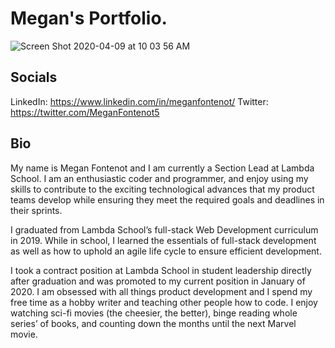 # Megan's Portfolio.
![Screen Shot 2020-04-09 at 10 03 56 AM](https://user-images.githubusercontent.com/33911508/78909754-9806b880-7a49-11ea-8669-895db16e1a8b.png)


## Socials
LinkedIn: https://www.linkedin.com/in/meganfontenot/
Twitter: https://twitter.com/MeganFontenot5

## Bio
My name is Megan Fontenot and I am currently a Section Lead at Lambda School. I am an enthusiastic coder and programmer, and enjoy using my skills to contribute to the exciting technological advances that my product teams develop while ensuring they meet the required goals and deadlines in their sprints. 

I graduated from Lambda School’s full-stack Web Development curriculum in 2019. While in school, I learned the essentials of full-stack development as well as how to uphold an agile life cycle to ensure efficient development. 

I took a contract position at Lambda School in student leadership directly after graduation and was promoted to my current position in January of 2020. I am obsessed with all things product development and I spend my free time as a hobby writer and teaching other people how to code. I enjoy watching sci-fi movies (the cheesier, the better), binge reading whole series’ of books, and counting down the months until the next Marvel movie. 

